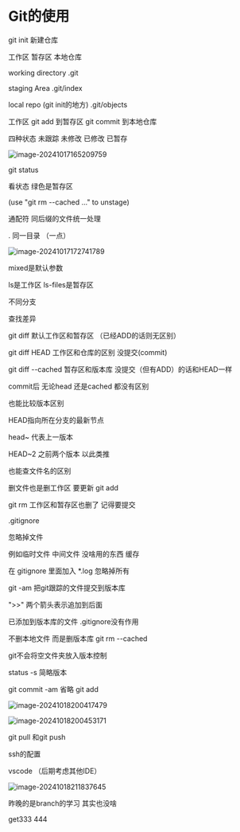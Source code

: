 # Git的使用

 	

git init  新建仓库

工作区 暂存区 本地仓库

working directory  .git      

staging Area  .git/index

 local repo (git init的地方)    .git/objects



工作区  git add  到暂存区  git commit 到本地仓库





四种状态  未跟踪 未修改  已修改  已暂存

![image-20241017165209759](C:\Users\Administrator\AppData\Roaming\Typora\typora-user-images\image-20241017165209759.png)

git status  

看状态  绿色是暂存区

(use "git rm --cached <file>..." to unstage)

通配符  同后缀的文件统一处理

  

.  同一目录 （一点）



![image-20241017172741789](C:\Users\Administrator\AppData\Roaming\Typora\typora-user-images\image-20241017172741789.png)

mixed是默认参数





ls是工作区   ls-files是暂存区

不同分支



查找差异

git diff 默认工作区和暂存区 （已经ADD的话则无区别）

git diff HEAD 工作区和仓库的区别   没提交(commit)



git diff --cached 暂存区和版本库  没提交（但有ADD）的话和HEAD一样



commit后 无论head 还是cached 都没有区别

也能比较版本区别  

HEAD指向所在分支的最新节点

head~ 代表上一版本

HEAD~2  之前两个版本 以此类推

也能查文件名的区别

删文件也是删工作区 要更新  git add

git rm  工作区和暂存区也删了   记得要提交



.gitignore 

忽略掉文件

例如临时文件 中间文件 没啥用的东西 缓存







在 gitignore  里面加入 *.log  忽略掉所有



git -am 把git跟踪的文件提交到版本库

">>" 两个箭头表示追加到后面

已添加到版本库的文件   .gitignore没有作用

不删本地文件 而是删版本库  git rm --cached

git不会将空文件夹放入版本控制

status -s 简略版本

git commit -am 省略 git add

![image-20241018200417479](C:\Users\Administrator\AppData\Roaming\Typora\typora-user-images\image-20241018200417479.png)

![image-20241018200453171](C:\Users\Administrator\AppData\Roaming\Typora\typora-user-images\image-20241018200453171.png)

git pull  和git push

ssh的配置



vscode  （后期考虑其他IDE）

![image-20241018211837645](C:\Users\Administrator\AppData\Roaming\Typora\typora-user-images\image-20241018211837645.png)

昨晚的是branch的学习 其实也没啥 


 
get333  444
